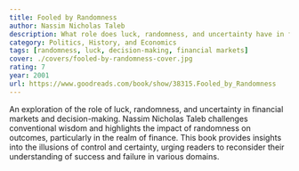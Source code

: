 ```yaml
---
title: Fooled by Randomness
author: Nassim Nicholas Taleb
description: What role does luck, randomness, and uncertainty have in financial markets, decision-making and life.
category: Politics, History, and Economics
tags: [randomness, luck, decision-making, financial markets]
cover: ./covers/fooled-by-randomness-cover.jpg
rating: 7
year: 2001
url: https://www.goodreads.com/book/show/38315.Fooled_by_Randomness
---
```


An exploration of the role of luck, randomness, and uncertainty in financial markets and decision-making. Nassim Nicholas Taleb challenges conventional wisdom and highlights the impact of randomness on outcomes, particularly in the realm of finance. This book provides insights into the illusions of control and certainty, urging readers to reconsider their understanding of success and failure in various domains.
